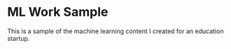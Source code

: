 # ML Work Sample

This is a sample of the machine learning content I created for an education
startup.

